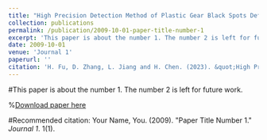 ```yaml
---
title: "High Precision Detection Method of Plastic Gear Black Spots Defect Based on High Frequency Image Enhancement"
collection: publications
permalink: /publication/2009-10-01-paper-title-number-1
excerpt: 'This paper is about the number 1. The number 2 is left for future work.'
date: 2009-10-01
venue: 'Journal 1'
paperurl: ''
citation: 'H. Fu, D. Zhang, L. Jiang and H. Chen. (2023). &quot;High Precision Detection Method of Plastic Gear Black Spots Defect Based on High Frequency Image Enhancement.&quot; <i>Tool Engineering(04). 132-136.'
---
```

#This paper is about the number 1. The number 2 is left for future work.

%[Download paper here](http://academicpages.github.io/files/paper1.pdf)

#Recommended citation: Your Name, You. (2009). "Paper Title Number 1." <i>Journal 1</i>. 1(1).
